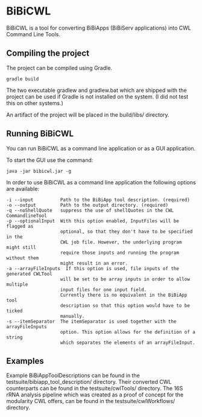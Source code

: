 # BiBiCWL
BiBiCWL is a tool for converting BiBiApps (BiBiServ applications) into CWL Command Line Tools.

## Compiling the project

The project can be compiled using Gradle.

```
gradle build
```

The two executable gradlew and gradlew.bat which are shipped with the project can be used if Gradle is not installed on the system. (I did not test this on other systems.)

An artifact of the project will be placed in the build/libs/ directory.


## Running BiBiCWL

You can run BiBiCWL as a command line application or as a GUI application.

To start the GUI use the command:
```
java -jar bibicwl.jar -g
```

In order to use BiBiCWL as a command line application the following options are available:

```
-i --input          Path to the BiBiApp tool description. (required)
-o --output         Path to the output directory. (required)
-q --noShellQuote   suppress the use of shellQuotes in the CWL CommandlineTool
-p --optionalInput  With this option enabled, InputFiles will be flagged as
                    optional, so that they don't have to be specified in the
                    CWL job file. However, the underlying program might still
                    require those inputs and running the program without them
                    might result in an error.
-a --arrayFileInputs  If this option is used, file inputs of the generated CWLTool
                    will be set to be array inputs in order to allow multiple
                    input files for one input field.
                    Currently there is no equivalent in the BiBiApp tool
                    description so that this option would have to be ticked
                    manually.
-s --itemSeparator  The itemSeparator is used together with the arrayFileInputs
                    option. This option allows for the definition of a string
                    which separates the elements of an arrayFileInput.
```

## Examples

Example BiBiAppToolDescriptions can be found in the testsuite/bibiapp_tool_description/ directory.
Their converted CWL counterparts can be found in the testsuite/cwlTools/ directory.
The 16S rRNA analysis pipeline which was created as a proof of concept for the modularity CWL offers, can be found in the testsuite/cwlWorkflows/ directory.
